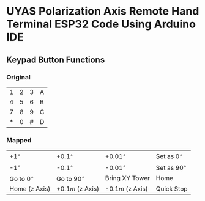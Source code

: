 # UYAS Polarization Axis Remote Hand Terminal ESP32 Code Using Arduino IDE

## Keypad Button Functions

### Original

|     |     |     |     |
| --- | --- | --- | --- |
| 1   | 2   | 3   | A   |
| 4   | 5   | 6   | B   |
| 7   | 8   | 9   | C   |
| *   | 0   | #   | D   |

### Mapped

|                 |                  |                  |                   |
| --------------- | ---------------- | ---------------- | ----------------- |
| +1$^\circ$      | +0.1$^\circ$     | +0.01$^\circ$    | Set as 0$^\circ$  |
| -1$^\circ$      | -0.1$^\circ$     | -0.01$^\circ$    | Set as 90$^\circ$ |
| Go to 0$^\circ$ | Go to 90$^\circ$ | Bring XY Tower   | Home              |
| Home (z Axis)   | +0.1$m$ (z Axis) | -0.1$m$ (z Axis) | Quick Stop        |

